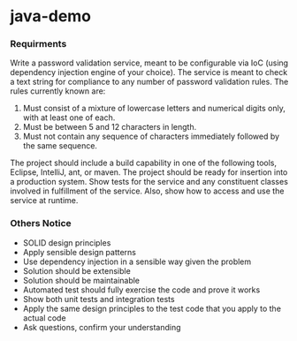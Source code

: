 # java-demo

### Requirments

Write a password validation service, meant to be configurable via IoC (using dependency
injection engine of your choice). The service is meant to check a text string for compliance
to any number of password validation rules. The rules currently known are:
 
1. Must consist of a mixture of lowercase letters and numerical digits only, with at least one
of each.
2. Must be between 5 and 12 characters in length.
3. Must not contain any sequence of characters immediately followed by the same sequence.
 

The project should include a build capability in one of the following
tools, Eclipse, IntelliJ, ant, or maven. The project should be ready for insertion into a
production system. Show tests for the service and any constituent classes involved in
fulfillment of the service. Also, show how to access and use the service at runtime.

### Others Notice

* SOLID design principles
* Apply sensible design patterns
* Use dependency injection in a sensible way given the problem
* Solution should be extensible
* Solution should be maintainable
* Automated test should fully exercise the code and prove it works
* Show both unit tests and integration tests
* Apply the same design principles to the test code that you apply to the actual code
* Ask questions, confirm your understanding
